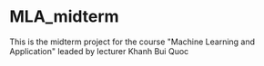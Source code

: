 # MLA_midterm
This is the midterm project for the course "Machine Learning and Application" leaded by lecturer Khanh Bui Quoc
